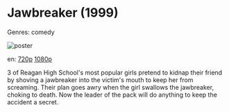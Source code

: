 # Jawbreaker (1999)

Genres: comedy

![poster](http://image.tmdb.org/t/p/w500/pjgsvVxxMR2DjjCyeHMoMJLzXds.jpg)

en:
  [720p](magnet:?xt=urn:btih:349097662422DCA0E151772634FC6E80FF589371&tr=udp://glotorrents.pw:6969/announce&tr=udp://tracker.opentrackr.org:1337/announce&tr=udp://torrent.gresille.org:80/announce&tr=udp://tracker.openbittorrent.com:80&tr=udp://tracker.coppersurfer.tk:6969&tr=udp://tracker.leechers-paradise.org:6969&tr=udp://p4p.arenabg.ch:1337&tr=udp://tracker.internetwarriors.net:1337)
  [1080p](magnet:?xt=urn:btih:2D03991C13E6D0875670154777ADD95EE030495C&tr=udp://glotorrents.pw:6969/announce&tr=udp://tracker.opentrackr.org:1337/announce&tr=udp://torrent.gresille.org:80/announce&tr=udp://tracker.openbittorrent.com:80&tr=udp://tracker.coppersurfer.tk:6969&tr=udp://tracker.leechers-paradise.org:6969&tr=udp://p4p.arenabg.ch:1337&tr=udp://tracker.internetwarriors.net:1337)
  


3 of Reagan High School's most popular girls pretend to kidnap their friend by shoving a jawbreaker into the victim's mouth to keep her from screaming. Their plan goes awry when the girl swallows the jawbreaker, choking to death. Now the leader of the pack will do anything to keep the accident a secret.